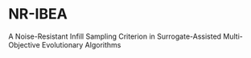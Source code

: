 # NR-IBEA
A Noise-Resistant Infill Sampling Criterion in Surrogate-Assisted Multi-Objective Evolutionary Algorithms
